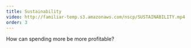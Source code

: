 ```yaml
---
title: Sustainability
video: http://familiar-temp.s3.amazonaws.com/nscp/SUSTAINABILITY.mp4
order: 3
---
```

How can spending more be more profitable?
